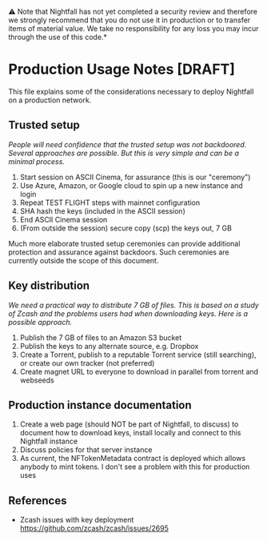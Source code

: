 :warning: Note that Nightfall has not yet completed a security review and therefore we strongly
recommend that you do not use it in production or to transfer items of material value. We take no
responsibility for any loss you may incur through the use of this code.\*

# Production Usage Notes [DRAFT]

This file explains some of the considerations necessary to deploy Nightfall on a production network.

## Trusted setup

_People will need confidence that the trusted setup was not backdoored. Several approaches are
possible. But this is very simple and can be a minimal process._

1.  Start session on ASCII Cinema, for assurance (this is our "ceremony")
2.  Use Azure, Amazon, or Google cloud to spin up a new instance and login
3.  Repeat TEST FLIGHT steps with mainnet configuration
4.  SHA hash the keys (included in the ASCII session)
5.  End ASCII Cinema session
6.  (From outside the session) secure copy (scp) the keys out, 7 GB

Much more elaborate trusted setup ceremonies can provide additional protection and assurance against
backdoors. Such ceremonies are currently outside the scope of this document.

## Key distribution

_We need a practical way to distribute 7 GB of files. This is based on a study of Zcash and the
problems users had when downloading keys. Here is a possible approach._

1.  Publish the 7 GB of files to an Amazon S3 bucket
2.  Publish the keys to any alternate source, e.g. Dropbox
3.  Create a Torrent, publish to a reputable Torrent service (still searching), or create our own
    tracker (not preferred)
4.  Create magnet URL to everyone to download in parallel from torrent and webseeds

## Production instance documentation

1.  Create a web page (should NOT be part of Nightfall, to discuss) to document how to download
    keys, install locally and connect to this Nightfall instance
2.  Discuss policies for that server instance
3.  As current, the NFTokenMetadata contract is deployed which allows anybody to mint tokens. I
    don't see a problem with this for production uses

## References

- Zcash issues with key deployment https://github.com/zcash/zcash/issues/2695
